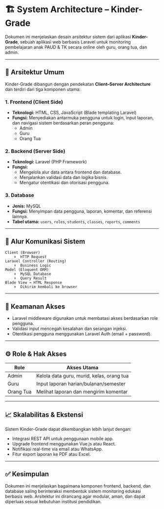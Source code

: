 
# 🏗️ System Architecture – Kinder-Grade 

Dokumen ini menjelaskan desain arsitektur sistem dari aplikasi **Kinder-Grade**, sebuah aplikasi web berbasis Laravel untuk monitoring pembelajaran anak PAUD & TK secara online oleh guru, orang tua, dan admin.

---

## 📐 Arsitektur Umum

Kinder-Grade dibangun dengan pendekatan **Client–Server Architecture** dan terdiri dari tiga komponen utama:

### 1. Frontend (Client Side)
- **Teknologi:** HTML, CSS, JavaScript (Blade templating Laravel)
- **Fungsi:** Menyediakan antarmuka pengguna untuk login, input laporan, dan navigasi sistem berdasarkan peran pengguna:
  - Admin
  - Guru
  - Orang Tua

### 2. Backend (Server Side)
- **Teknologi:** Laravel (PHP Framework)
- **Fungsi:**
  - Mengelola alur data antara frontend dan database.
  - Menjalankan validasi data dan logika bisnis.
  - Mengatur otentikasi dan otorisasi pengguna.

### 3. Database
- **Jenis:** MySQL
- **Fungsi:** Menyimpan data pengguna, laporan, komentar, dan referensi lainnya.
- **Tabel utama:** `users`, `roles`, `students`, `classes`, `reports`, `comments`

---

## 🔄 Alur Komunikasi Sistem

```
Client (Browser)
    ⬇️  HTTP Request
Laravel Controller (Routing)
    ⬇️  Business Logic
Model (Eloquent ORM)
    ⬇️  MySQL Database
    ⬆️  Query Result
Blade View → HTML Response
    ⬆️  Dikirim kembali ke browser
```

---

## 🔐 Keamanan Akses
- Laravel middleware digunakan untuk membatasi akses berdasarkan role pengguna.
- Validasi input mencegah kesalahan dan serangan injeksi.
- Otentikasi pengguna menggunakan Laravel Auth (email + password).

---

## ⚙️ Role & Hak Akses
| Role        | Akses Utama                                     |
|-------------|--------------------------------------------------|
| Admin       | Kelola data guru, murid, kelas, orang tua        |
| Guru        | Input laporan harian/bulanan/semester            |
| Orang Tua   | Melihat laporan dan mengirim komentar            |

---

## 📈 Skalabilitas & Ekstensi
Sistem Kinder-Grade dapat dikembangkan lebih lanjut dengan:
- Integrasi REST API untuk penggunaan mobile app.
- Upgrade frontend menggunakan Vue.js atau React.
- Notifikasi real-time via email atau WhatsApp.
- Fitur export laporan ke PDF atau Excel.

---

## ✅ Kesimpulan

Dokumen ini menjelaskan bagaimana komponen frontend, backend, dan database saling berinteraksi membentuk sistem monitoring edukasi berbasis web. Arsitektur ini dirancang agar modular, aman, dan dapat diperluas sesuai kebutuhan institusi pendidikan.


